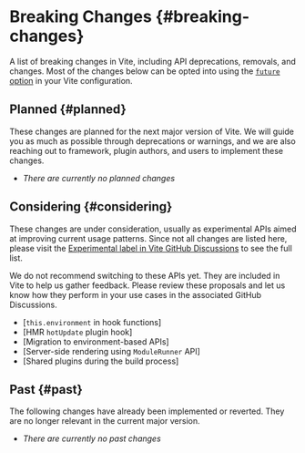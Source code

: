 # Breaking Changes {#breaking-changes}

A list of breaking changes in Vite, including API deprecations, removals, and changes. Most of the changes below can be opted into using the [`future` option](../config/shared-options.md#future) in your Vite configuration.

## Planned {#planned}

These changes are planned for the next major version of Vite. We will guide you as much as possible through deprecations or warnings, and we are also reaching out to framework, plugin authors, and users to implement these changes.

- _There are currently no planned changes_

## Considering {#considering}

These changes are under consideration, usually as experimental APIs aimed at improving current usage patterns. Since not all changes are listed here, please visit the [Experimental label in Vite GitHub Discussions](https://github.com/vitejs/vite/discussions/categories/feedback?discussions_q=label%3Aexperimental+category%3AFeedback) to see the full list.

We do not recommend switching to these APIs yet. They are included in Vite to help us gather feedback. Please review these proposals and let us know how they perform in your use cases in the associated GitHub Discussions.

- [`this.environment` in hook functions]
- [HMR `hotUpdate` plugin hook]
- [Migration to environment-based APIs]
- [Server-side rendering using `ModuleRunner` API]
- [Shared plugins during the build process]

## Past {#past}

The following changes have already been implemented or reverted. They are no longer relevant in the current major version.

- _There are currently no past changes_
